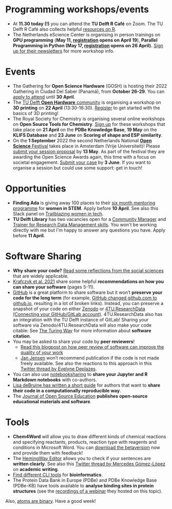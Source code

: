 

# Programming workshops/events

- At **11.30 today (!)** you can attend the **TU Delft R Café** on Zoom. 
The TU Delft R Café also collects helpful [resources on R](https://github.com/Delft-RCafe/resources/blob/gh-pages/index.md). 
- The Netherlands eScience Center is organising in person trainings on **GPU programming** (**May 11, [registration](https://www.eventbrite.co.uk/e/gpu-programming-tickets-295339015947) opens on April 19**), **Parallel Programming in Python (May 17, [registration](https://www.eventbrite.co.uk/e/parallel-programming-with-python-tickets-296905601647) opens on 26 April).** 
[Sign up for their newsletters](https://esciencecenter.us8.list-manage.com/subscribe?u=a0a563ca342f1949246a9f92f&id=31bfc2303d&mc_cid=22d88cb6ae&mc_eid=ce223eff4c) for more workshop info. 

# Events

- The Gathering for **Open Science Hardware** (GOSH) is hosting their 2022 Gathering in Ciudad Del Saber (Panamá), from **October 26-29**. 
You can [apply to attend](https://gathering2022.openhardware.science/apply) until **30 April**. 
- The [TU Delft **Open Hardware** community](https://osc-delft.github.io/initiatives#delft-open-hardware) is organising a workshop on **3D printing** on **22 April** (13:30-16:30). 
[Register](https://www.eventbrite.co.uk/e/learning-to-3d-print-tickets-311037580777) to get started with the basics of 3D printing! 
- The Royal Society for Chemistry is organising several online workshops on **Open Source Tools for Chemistry**. 
[Sign up](https://www.eventbrite.com/e/open-source-tools-for-chemistry-tickets-294585512197) for these workshops that take place on **21 April** on the **PDBe Knowledge Base**, **19 May** on the **KLIFS Database** and **23 June** on **Scoring of shape and ESP similarity**. 
- On the **1 September** 2022 the second Netherlands National [**Open Science** Festival](https://opensciencefestival.nl/) takes place in Amsterdam (Vrije Universiteit)! 
Please [submit your session proposal](https://opensciencefestival.nl/call-for-sessions-2022/) by **13 May**. 
As part of the festival they are awarding the Open Science Awards again, this time with a focus on societal engagement. 
[Submit your case](https://opensciencefestival.nl/call-for-open-science-awards-2022/) by **3 June**. 
If you want to organise a session but could use some support: get in touch! 

# Opportunities

- **Finding Ada** is giving away 100 places to their [six month mentoring programme](https://findingada.com/blog/2022/03/17/join-the-finding-ada-network-for-a-six-month-mentoring-program/) for **women in STEM**. Apply before **10 April**. 
See also this Slack panel on [Trailblazing women in tech](https://slackwomensday.splashthat.com/slackemail).
- **TU Delft Library** has two vacancies open for a [Community Manager](https://www.academictransfer.com/en/310351/4turesearchdata-community-manager/) and [Trainer for Research Data Management skills](https://www.academictransfer.com/en/310352/research-data-and-software-management-trainer/). 
You won't be working directly with me but I'm happy to answer any questions you have. Apply before **11 April**.

# Software Sharing

- **Why share your code?**
[Read some reflections from the social sciences](https://www.ncrm.ac.uk/news/show.php?article=5705) that are widely applicable. 
- [Krafczyk et al. 2021]( https://doi.org/10.1098/rsta.2020.0069) share some helpful **recommendations on how you can share your software** (pages 5-11). 
- [GitHub](https://github.com/) is a great platform to share software but it won’t **preserve your code for the long term** (for example, [GitHub changed github.com to github.io](https://twitter.com/EmilyEscamilla_/status/1509252361310588932), resulting in a lot of broken links). 
Instead, you can preserve a snapshot of your code on either [Zenodo](https://docs.github.com/en/repositories/archiving-a-github-repository/referencing-and-citing-content) or [4TU.ResearchData (Connecting your GitHub/GitLab account)](https://data.4tu.nl/info/en/about-your-data/getting-started). 
4TU.ResearchData also has an integration with the TU Delft instance of GitLab! 
Sharing your software via Zenodo/4TU.ResearchData will also make your code citable: 
See [The Turing Way](https://the-turing-way.netlify.app/communication/citable/citable-cff.html) for more information about **software citation**. 
- You may be asked to share your code by **peer reviewers**! 
  - [Read this blogpost on how peer review of software can improve the quality of your work]( https://ropensci.org/blog/2019/04/18/wild-standards/)
  - [Jan Jensen](https://twitter.com/janhjensen/status/1479434115397136392) won’t recommend publication if the code is not made freely available. 
See also the reactions to this approach in this [Twitter thread by Evelyne Deplazes](https://twitter.com/DeplazesEvelyne/status/1479625126458978305).  
- You can also use [notebooksharing](https://notebooksharing.space/) to **share your Jupyter and R Markdown notebooks** with co-authors. 
- [Lisa deBruine has written a short guide](https://twitter.com/LisaDeBruine/status/1504063177012695047) for authors that want to **share their code in a computationally reproducible way**. 
- The [Journal of Open Source Education]( https://jose.theoj.org/) **publishes open-source educational materials and software**.


# Tools 

- **Chem4Word** will allow you to draw different kinds of chemical reactions and specifying reactants, products, reaction type with reagents and conditions in Microsoft Word.
You can [download the betaversion](https://www.chem4word.co.uk/2022/03/15/all-new-for-2022-chem4word-does-chemical-reactions/) now and provide them with feedback!
- The [HemingWay Editor](https://hemingwayapp.com/) allows you to check if your sentences are **written clearly**. See also this [Twitter thread by Mercedes Gómez-López](https://twitter.com/dr_gomez_lopez/status/1503833830742016008) on **academic writing**.
- [Find different CLI tools](https://twitter.com/rust4bio/status/1479817227964760066) for **bioinformatics**. 
- The Protein Data Bank in Europe (PDBe) and PDBe Knowledge Base (PDBe-KB) have tools available to **analyse binding sites in protein structures** (see the [recordings of a webinar](https://www.ebi.ac.uk/training/events/guide-analysing-binding-sites-protein-structures) they hosted on this topic). 

Also, [atoms are binary](https://twitter.com/KatysCartoons/status/1504463231380865031). Have a good week! 

